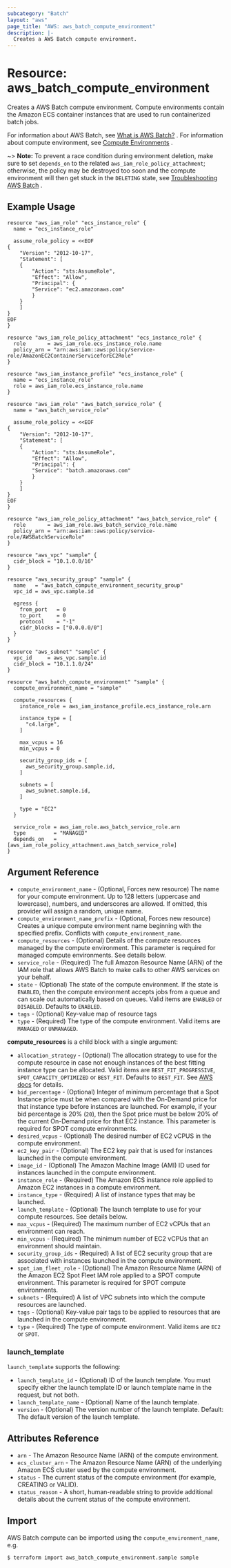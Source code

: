 ```yaml
---
subcategory: "Batch"
layout: "aws"
page_title: "AWS: aws_batch_compute_environment"
description: |-
  Creates a AWS Batch compute environment.
---
```


# Resource: aws_batch_compute_environment

Creates a AWS Batch compute environment. Compute environments contain the Amazon ECS container instances that are used to run containerized batch jobs.

For information about AWS Batch, see [What is AWS Batch?][1] .
For information about compute environment, see [Compute Environments][2] .

~> **Note:** To prevent a race condition during environment deletion, make sure to set `depends_on` to the related `aws_iam_role_policy_attachment`;
otherwise, the policy may be destroyed too soon and the compute environment will then get stuck in the `DELETING` state, see [Troubleshooting AWS Batch][3] .

## Example Usage

```hcl
resource "aws_iam_role" "ecs_instance_role" {
  name = "ecs_instance_role"

  assume_role_policy = <<EOF
{
    "Version": "2012-10-17",
    "Statement": [
	{
	    "Action": "sts:AssumeRole",
	    "Effect": "Allow",
	    "Principal": {
		"Service": "ec2.amazonaws.com"
	    }
	}
    ]
}
EOF
}

resource "aws_iam_role_policy_attachment" "ecs_instance_role" {
  role       = aws_iam_role.ecs_instance_role.name
  policy_arn = "arn:aws:iam::aws:policy/service-role/AmazonEC2ContainerServiceforEC2Role"
}

resource "aws_iam_instance_profile" "ecs_instance_role" {
  name = "ecs_instance_role"
  role = aws_iam_role.ecs_instance_role.name
}

resource "aws_iam_role" "aws_batch_service_role" {
  name = "aws_batch_service_role"

  assume_role_policy = <<EOF
{
    "Version": "2012-10-17",
    "Statement": [
	{
	    "Action": "sts:AssumeRole",
	    "Effect": "Allow",
	    "Principal": {
		"Service": "batch.amazonaws.com"
	    }
	}
    ]
}
EOF
}

resource "aws_iam_role_policy_attachment" "aws_batch_service_role" {
  role       = aws_iam_role.aws_batch_service_role.name
  policy_arn = "arn:aws:iam::aws:policy/service-role/AWSBatchServiceRole"
}

resource "aws_vpc" "sample" {
  cidr_block = "10.1.0.0/16"
}

resource "aws_security_group" "sample" {
  name   = "aws_batch_compute_environment_security_group"
  vpc_id = aws_vpc.sample.id

  egress {
    from_port   = 0
    to_port     = 0
    protocol    = "-1"
    cidr_blocks = ["0.0.0.0/0"]
  }
}

resource "aws_subnet" "sample" {
  vpc_id     = aws_vpc.sample.id
  cidr_block = "10.1.1.0/24"
}

resource "aws_batch_compute_environment" "sample" {
  compute_environment_name = "sample"

  compute_resources {
    instance_role = aws_iam_instance_profile.ecs_instance_role.arn

    instance_type = [
      "c4.large",
    ]

    max_vcpus = 16
    min_vcpus = 0

    security_group_ids = [
      aws_security_group.sample.id,
    ]

    subnets = [
      aws_subnet.sample.id,
    ]

    type = "EC2"
  }

  service_role = aws_iam_role.aws_batch_service_role.arn
  type         = "MANAGED"
  depends_on   = [aws_iam_role_policy_attachment.aws_batch_service_role]
}
```

## Argument Reference

* `compute_environment_name` - (Optional, Forces new resource) The name for your compute environment. Up to 128 letters (uppercase and lowercase), numbers, and underscores are allowed. If omitted, this provider will assign a random, unique name.
* `compute_environment_name_prefix` - (Optional, Forces new resource) Creates a unique compute environment name beginning with the specified prefix. Conflicts with `compute_environment_name`.
* `compute_resources` - (Optional) Details of the compute resources managed by the compute environment. This parameter is required for managed compute environments. See details below.
* `service_role` - (Required) The full Amazon Resource Name (ARN) of the IAM role that allows AWS Batch to make calls to other AWS services on your behalf.
* `state` - (Optional) The state of the compute environment. If the state is `ENABLED`, then the compute environment accepts jobs from a queue and can scale out automatically based on queues. Valid items are `ENABLED` or `DISABLED`. Defaults to `ENABLED`.
* `tags` - (Optional) Key-value map of resource tags
* `type` - (Required) The type of the compute environment. Valid items are `MANAGED` or `UNMANAGED`.

**compute_resources** is a child block with a single argument:

* `allocation_strategy` - (Optional) The allocation strategy to use for the compute resource in case not enough instances of the best fitting instance type can be allocated. Valid items are `BEST_FIT_PROGRESSIVE`, `SPOT_CAPACITY_OPTIMIZED` or `BEST_FIT`. Defaults to `BEST_FIT`. See [AWS docs](https://docs.aws.amazon.com/batch/latest/userguide/allocation-strategies.html) for details.
* `bid_percentage` - (Optional) Integer of minimum percentage that a Spot Instance price must be when compared with the On-Demand price for that instance type before instances are launched. For example, if your bid percentage is 20% (`20`), then the Spot price must be below 20% of the current On-Demand price for that EC2 instance. This parameter is required for SPOT compute environments.
* `desired_vcpus` - (Optional) The desired number of EC2 vCPUS in the compute environment.
* `ec2_key_pair` - (Optional) The EC2 key pair that is used for instances launched in the compute environment.
* `image_id` - (Optional) The Amazon Machine Image (AMI) ID used for instances launched in the compute environment.
* `instance_role` - (Required) The Amazon ECS instance role applied to Amazon EC2 instances in a compute environment.
* `instance_type` - (Required) A list of instance types that may be launched.
* `launch_template` - (Optional) The launch template to use for your compute resources. See details below.
* `max_vcpus` - (Required) The maximum number of EC2 vCPUs that an environment can reach.
* `min_vcpus` - (Required) The minimum number of EC2 vCPUs that an environment should maintain.
* `security_group_ids` - (Required) A list of EC2 security group that are associated with instances launched in the compute environment.
* `spot_iam_fleet_role` - (Optional) The Amazon Resource Name (ARN) of the Amazon EC2 Spot Fleet IAM role applied to a SPOT compute environment. This parameter is required for SPOT compute environments.
* `subnets` - (Required) A list of VPC subnets into which the compute resources are launched.
* `tags` - (Optional) Key-value pair tags to be applied to resources that are launched in the compute environment.
* `type` - (Required) The type of compute environment. Valid items are `EC2` or `SPOT`.

### launch_template

`launch_template` supports the following:

* `launch_template_id` - (Optional) ID of the launch template. You must specify either the launch template ID or launch template name in the request, but not both.
* `launch_template_name` - (Optional) Name of the launch template.
* `version` - (Optional) The version number of the launch template. Default: The default version of the launch template.

## Attributes Reference

* `arn` - The Amazon Resource Name (ARN) of the compute environment.
* `ecs_cluster_arn` - The Amazon Resource Name (ARN) of the underlying Amazon ECS cluster used by the compute environment.
* `status` - The current status of the compute environment (for example, CREATING or VALID).
* `status_reason` - A short, human-readable string to provide additional details about the current status of the compute environment.

## Import

AWS Batch compute can be imported using the `compute_environment_name`, e.g.

```
$ terraform import aws_batch_compute_environment.sample sample
```

[1]: http://docs.aws.amazon.com/batch/latest/userguide/what-is-batch.html
[2]: http://docs.aws.amazon.com/batch/latest/userguide/compute_environments.html
[3]: http://docs.aws.amazon.com/batch/latest/userguide/troubleshooting.html
[4]: https://docs.aws.amazon.com/batch/latest/userguide/allocation-strategies.html

